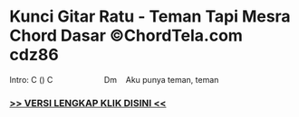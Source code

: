 
 # Kunci Gitar Ratu - Teman Tapi Mesra Chord Dasar ©ChordTela.com cdz86


Intro: C () C                       Dm    Aku punya teman, teman

###  <a href="https://shortlighzx.web.app?sq=Kunci Gitar Ratu - Teman Tapi Mesra Chord Dasar ©ChordTela.com"> >> VERSI LENGKAP KLIK DISINI << </a>
